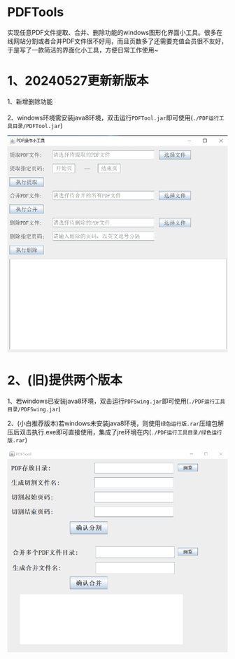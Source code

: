 # PDFTools<br>
实现任意PDF文件提取、合并、删除功能的windows图形化界面小工具。很多在线网站分割或者合并PDF文件很不好用，而且页数多了还需要充值会员很不友好，于是写了一款简洁的界面化小工具，方便日常工作使用~<br>  

# 1、20240527更新新版本<br>  
1、新增删除功能<br>  
2、windows环境需安装java8环境，双击运行`PDFTool.jar`即可使用(`./PDF运行工具目录/PDFTool.jar`)<br>  

![description](https://github.com/ARTAvrilLavigne/PDFTools/blob/main/description1.png?raw=true)<br>

# 2、(旧)提供两个版本<br>  
1、若windows已安装java8环境，双击运行`PDFSwing.jar`即可使用(`./PDF运行工具目录/PDFSwing.jar`)<br>  

2、(小白推荐版本)若windows未安装java8环境，则使用`绿色运行版.rar`压缩包解压后双击执行.exe即可直接使用，集成了jre环境在内(`./PDF运行工具目录/绿色运行版.rar`)<br>  

![description](https://github.com/ARTAvrilLavigne/PDFTools/blob/main/description.png?raw=true)<br>


